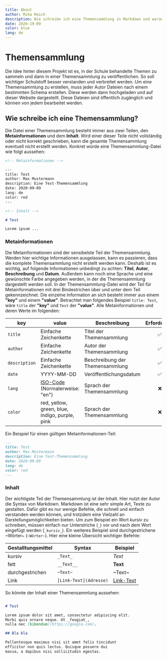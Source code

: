 ```yaml
---
title: About
author: Mika Reich
description: Wie schreibe ich eine Themensammlung in Markdown und worauf muss ich achten?
date: 2020-19-09
color: blue
lang: de
---
```


# Themensammlung

Die Idee hinter diesem Projekt ist es, in der Schule behandelte Themen zu sammeln und dann in einer Themensammlung zu veröffentlichen. So soll wichtiger Schulstoff besser verstanden und verbreitet werden. Um eine Themensammlung zu erstellen, muss jeder Autor Dateien nach einem bestimmten Schema erstellen. Diese werden dann hochgeladen und auf dieser Website dargestellt. Diese Dateien sind öffentlich zugänglich und können von jedem bearbeitet werden.

## Wie schreibe ich eine Themensammlung?

Die Datei einer Themensammlung besteht immer aus zwei Teilen, den **Metainformationen** und dem **Inhalt**. Wird einer dieser Teile nicht vollständig oder nicht korrekt geschrieben, kann die gesamte Themensammlung eventuell nicht erstellt werden. Konkret würde eine Themensammlung-Datei wie folgt aussehen:

```Markdown
<!-- Metainformationen -->

---
title: Test
author: Max Mustermann
description: Eine Test-Themensammlung
date: 2020-09-09
lang: de
color: red
---

<!-- Inhalt -->

# Test

Lorem ipsum ...

```

### Metainformationen

Die Metainformationen sind der sensibelste Teil der Themensammlung. Werden hier wichtige Informationen ausgelassen, kann es passieren, dass die komplete Themensammlung nicht erstellt werden kann.
Deshalb ist es wichtig, auf folgende Informationen unbedingt zu achten: **Titel**, **Autor**, **Beschreibung** und **Datum**. Außerdem kann noch eine Sprache und eine gewünschte Farbe angegeben werden, in der die Themensammlung dargestellt werden soll. In der Themensammlung-Datei wird der Teil für Metainformationen mit drei Bindestrichen über und unter dem Teil gekennzeichnet. Die einzelne Information an sich besteht immer aus einem **"key"** und einem **"value"**. Betrachtet man folgendes Beispiel `title: Test`, wäre `title` der **"key"** und `Test` der **"value"**. Alle Metainformationen und deren Werte im folgenden:

| key           | value                                                                                                                                                                                                                                                                                                     | Beschreibung                    | <nobr>Erforderlich</nobr> |
| ------------- | --------------------------------------------------------------------------------------------------------------------------------------------------------------------------------------------------------------------------------------------------------------------------------------------------------- | ------------------------------- | :-----------------------: |
| `title`       | Einfache Zeichenkette                                                                                                                                                                                                                                                                                     | Titel der Themensammlung        |            ✅             |
| `author`      | Einfache Zeichenkette                                                                                                                                                                                                                                                                                     | Autor der Themensammlung        |            ✅             |
| `description` | Einfache Zeichenkette                                                                                                                                                                                                                                                                                     | Beschreibung der Themensammlung |            ✅             |
| `date`        | YYYY-MM-DD                                                                                                                                                                                                                                                                                                | Veröffentlichungsdatum          |            ✅             |
| `lang`        | [ISO-Code](https://www.w3schools.com/tags/ref_country_codes.asp) (Normalerweise: "en")                                                                                                                                                                                                                    | Sprach der Themensammlung       |            ❌             |
| `color`       | <span class="text-red-500">red</span>, <span class="text-yellow-500">yellow</span>, <span class="text-green-500">green</span>, <span class="text-blue-500">blue</span>, <span class="text-indigo-500">indigo</span>, <span class="text-purple-500">purple</span>, <span class="text-pink-500">pink</span> | Sprach der Themensammlung       |            ❌             |

Ein Beispiel für einen gültigen Metainformationen-Teil:

```Markdown
---
title: Test
author: Max Mustermann
description: Eine Test-Themensammlung
date: 2020-09-09
lang: de
color: red
---
```

### Inhalt

Der wichtigste Teil der Themensammlung ist der Inhalt. Hier nutzt der Autor die Syntax von Markdown. Markdown ist eine sehr simple Art, Texte zu gestalten. Dafür gibt es nur wenige Befehle, die schnell und einfach verstanden werden können, und trotzdem eine Vielzahl an Darstellungsmöglichkeiten bieten. Um zum Beispiel ein Wort _kursiv_ zu schreiben, müssen einfach nur Unterstriche (`_`) vor und nach dem Wort eingefügt werden (`_kursiv_`). Ein weiteres Beispiel sind durchgestrichene ~Wörter~ (`~Wörter~`). Hier eine kleine Übersicht wichtiger Befehle:

| Gestalltungsmittel | Syntax                 | Beispiel                        |
| ------------------ | ---------------------- | ------------------------------- |
| kursiv             | `_Text_`               | _Text_                          |
| fett               | `__Text__`             | **Text**                        |
| durchgestrichen    | `~Text~`               | ~Text~                          |
| Link               | `[Link-Text](Adresse)` | [Link-Text](https://google.com) |

So könnte der Inhalt einer Themensammlung aussehen:

```Markdown

# Test

Lorem ipsum dolor sit amet, consectetur adipiscing elit.
Morbi quis ornare neque. Ut _feugiat_,
nulla nec [bibendum](https://google.com).

## Bla bla

Pellentesque maximus nisi sit amet felis tincidunt
efficitur non quis lectus. Quisque posuere dui
massa, a dapibus nisi sollicitudin egestas.

```
